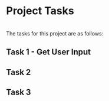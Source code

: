 # Project Tasks
<br />The tasks for this project are as follows:

## Task 1 - Get User Input

## Task 2

## Task 3
